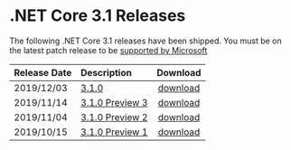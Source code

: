# .NET Core 3.1 Releases

The following .NET Core 3.1 releases have been shipped. You must be on the latest patch release to be [supported by Microsoft](../../microsoft-support.md)

| Release Date | Description | Download |
| :-- | :-- | :--: |
| 2019/12/03 | [3.1.0](./3.1.0/3.1.0) | [download](https://github.com/dotnet/core/blob/master/release-notes/3.1/3.1.0/3.1.0.md) |
| 2019/11/14 | [3.1.0 Preview 3](./preview/3.1.0-preview3.md) | [download](https://dotnet.microsoft.com/download/dotnet-core/3.1) |
| 2019/11/04 | [3.1.0 Preview 2](./preview/3.1.0-preview2.md) | [download](https://dotnet.microsoft.com/download/dotnet-core/3.1) |
| 2019/10/15 | [3.1.0 Preview 1](./preview/3.1.0-preview1.md) | [download](https://dotnet.microsoft.com/download/dotnet-core/3.1) |
